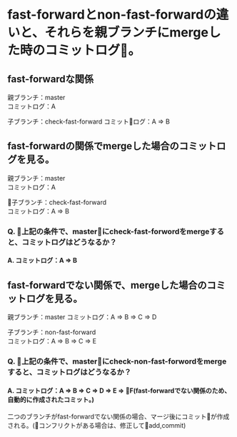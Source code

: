 # fast-forwardとnon-fast-forwardの違いと、それらを親ブランチにmergeした時のコミットログ。

## fast-forwardな関係
親ブランチ：master  
コミットログ：A

子ブランチ：check-fast-forward
コミットログ：A => B

## fast-forwardの関係でmergeした場合のコミットログを見る。
親ブランチ：master  
コミットログ：A

子ブランチ：check-fast-forward  
コミットログ：A => B

### Q. 上記の条件で、masterにcheck-fast-forwordをmergeすると、コミットログはどうなるか？  
#### A. コミットログ：A => B  

## fast-forwardでない関係で、mergeした場合のコミットログを見る。
親ブランチ：master
コミットログ：A => B => C => D

子ブランチ：non-fast-forward  
コミットログ：A => B => C => E

### Q. 上記の条件で、masterにcheck-non-fast-forwordをmergeすると、コミットログはどうなるか？  
#### A. コミットログ：A => B => C => D => E => **F**(fast-forwardでない関係のため、自動的に作成されたコミット。)
二つのブランチがfast-forwardでない関係の場合、マージ後にコミットが作成される。(コンフリクトがある場合は、修正してadd,commit)